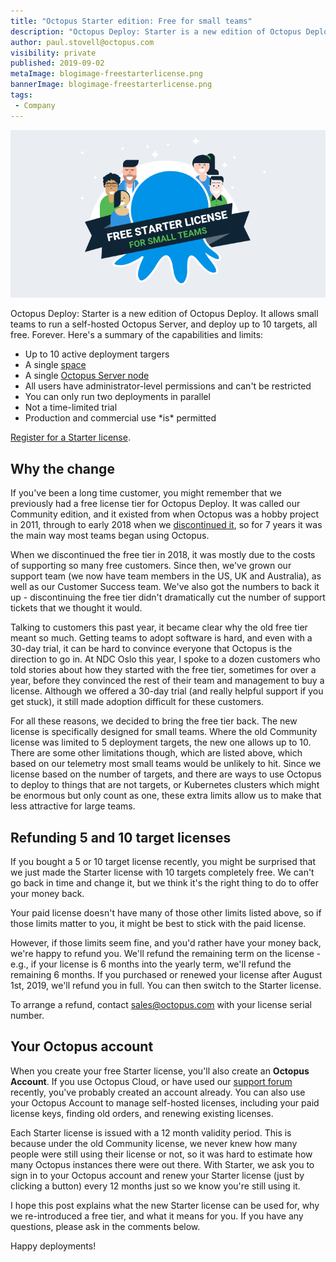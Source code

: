 ```yaml
---
title: "Octopus Starter edition: Free for small teams"
description: "Octopus Deploy: Starter is a new edition of Octopus Deploy. It allows small teams to run a self-hosted Octopus Server, and deploy up to 10 targets, all free."
author: paul.stovell@octopus.com
visibility: private
published: 2019-09-02
metaImage: blogimage-freestarterlicense.png
bannerImage: blogimage-freestarterlicense.png
tags:
 - Company
---
```


![Octopus Free Starter license - free for small teams](blogimage-freestarterlicense.png)

Octopus Deploy: Starter is a new edition of Octopus Deploy. It allows small teams to run a self-hosted Octopus Server, and deploy up to 10 targets, all free. Forever. Here's a summary of the capabilities and limits:

<ul class="icon-list">
    <li class="check">Up to 10 active deployment targers</li>
    <li class="check">A single <a href="https://octopus.com/docs/administration/spaces">space</a></li>
    <li class="check">A single <a href="https://octopus.com/docs/administration/high-availability">Octopus Server node</a></li>
    <li class="check">All users have administrator-level permissions and can't be restricted</li>
    <li class="check">You can only run two deployments in parallel</li>
    <li class="check">Not a time-limited trial</li>
    <li class="check">Production and commercial use *is* permitted</li>
</ul>

[Register for a Starter license](https://octopus.com/starter). 

## Why the change

If you've been a long time customer, you might remember that we previously had a free license tier for Octopus Deploy. It was called our Community edition, and it existed from when Octopus was a hobby project in 2011, through to early 2018 when we [discontinued it](https://octopus.com/blog/removing-free-tier), so for 7 years it was the main way most teams began using Octopus. 

When we discontinued the free tier in 2018, it was mostly due to the costs of supporting so many free customers. Since then, we've grown our support team (we now have team members in the US, UK and Australia), as well as our Customer Success team. We've also got the numbers to back it up - discontinuing the free tier didn't dramatically cut the number of support tickets that we thought it would. 

Talking to customers this past year, it became clear why the old free tier meant so much. Getting teams to adopt software is hard, and even with a 30-day trial, it can be hard to convince everyone that Octopus is the direction to go in. At NDC Oslo this year, I spoke to a dozen customers who told stories about how they started with the free tier, sometimes for over a year, before they convinced the rest of their team and management to buy a license. Although we offered a 30-day trial (and really helpful support if you get stuck), it still made adoption difficult for these customers. 

For all these reasons, we decided to bring the free tier back. The new license is specifically designed for small teams. Where the old Community license was limited to 5 deployment targets, the new one allows up to 10. There are some other limitations though, which are listed above, which based on our telemetry most small teams would be unlikely to hit. Since we license based on the number of targets, and there are ways to use Octopus to deploy to things that are not targets, or Kubernetes clusters which might be enormous but only count as one, these extra limits allow us to make that less attractive for large teams. 

## Refunding 5 and 10 target licenses

If you bought a 5 or 10 target license recently, you might be surprised that we just made the Starter license with 10 targets completely free. We can't go back in time and change it, but we think it's the right thing to do to offer your money back. 

Your paid license doesn't have many of those other limits listed above, so if those limits matter to you, it might be best to stick with the paid license. 

However, if those limits seem fine, and you'd rather have your money back, we're happy to refund you. We'll refund the remaining term on the license - e.g., if your license is 6 months into the yearly term, we'll refund the remaining 6 months. If you purchased or renewed your license after August 1st, 2019, we'll refund you in full. You can then switch to the Starter license. 

To arrange a refund, contact sales@octopus.com with your license serial number. 

## Your Octopus account

When you create your free Starter license, you'll also create an **Octopus Account**. If you use Octopus Cloud, or have used our [support forum](https://help.octopus.com) recently, you've probably created an account already. You can also use your Octopus Account to manage self-hosted licenses, including your paid license keys, finding old orders, and renewing existing licenses. 

Each Starter license is issued with a 12 month validity period. This is because under the old Community license, we never knew how many people were still using their license or not, so it was hard to estimate how many Octopus instances there were out there. With Starter, we ask you to sign in to your Octopus account and renew your Starter license (just by clicking a button) every 12 months just so we know you're still using it. 

I hope this post explains what the new Starter license can be used for, why we re-introduced a free tier, and what it means for you. If you have any questions, please ask in the comments below. 

Happy deployments!
